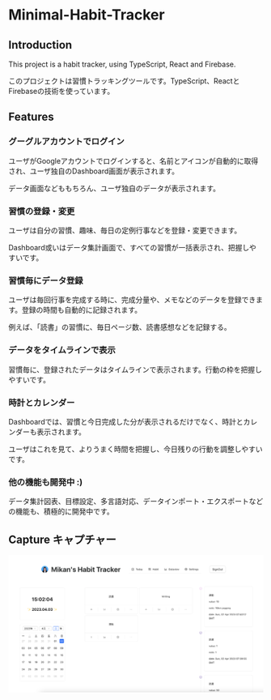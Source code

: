 # Minimal-Habit-Tracker

## Introduction

This project is a habit tracker, using TypeScript, React and Firebase.


このプロジェクトは習慣トラッキングツールです。TypeScript、ReactとFirebaseの技術を使っています。




##  Features


### グーグルアカウントでログイン
  

ユーザがGoogleアカウントでログインすると、名前とアイコンが自動的に取得され、ユーザ独自のDashboard画面が表示されます。

データ画面などももちろん、ユーザ独自のデータが表示されます。



### 習慣の登録・変更


ユーザは自分の習慣、趣味、毎日の定例行事などを登録・変更できます。

Dashboard或いはデータ集計画面で、すべての習慣が一括表示され、把握しやすいです。


### 習慣毎にデータ登録

ユーザは毎回行事を完成する時に、完成分量や、メモなどのデータを登録できます。登録の時間も自動的に記録されます。

例えば、「読書」の習慣に、毎日ページ数、読書感想などを記録する。


### データをタイムラインで表示

習慣毎に、登録されたデータはタイムラインで表示されます。行動の枠を把握しやすいです。


### 時計とカレンダー

Dashboardでは、習慣と今日完成した分が表示されるだけでなく、時計とカレンダーも表示されます。

ユーザはこれを見て、よりうまく時間を把握し、今日残りの行動を調整しやすいです。



### 他の機能も開発中 :)

データ集計図表、目標設定、多言語対応、データインポート・エクスポートなどの機能も、積極的に開発中です。


## Capture キャプチャー



![CaptureOfHabitTracker-dashborad](CaptureOfHabitTracker-dashboard.png)
